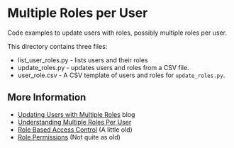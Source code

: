 # Multiple Roles per User

Code examples to update users with roles, possibly multiple roles per user.

This directory contains three files:

* list_user_roles.py - lists users and their roles
* update_roles.py - updates users and roles from a CSV file.
* user_role.csv - A CSV template of users and roles for `update_roles.py`.

## More Information

* [Updating Users with Multiple Roles](https://www.kennasecurity.com/blog/updating-users-with-multiple-roles-api/) blog
* [Understanding Multiple Roles Per User](https://help.kennasecurity.com/hc/en-us/articles/4405055529236-Understanding-Multiple-Roles-per-User)
* [Role Based Access Control](https://help.kennasecurity.com/hc/en-us/articles/201922158-Role-Based-Access-Control) (A little old)
* [Role Permissions](https://help.kennasecurity.com/hc/en-us/articles/213587066-Role-Permissions) (Not quite as old)

